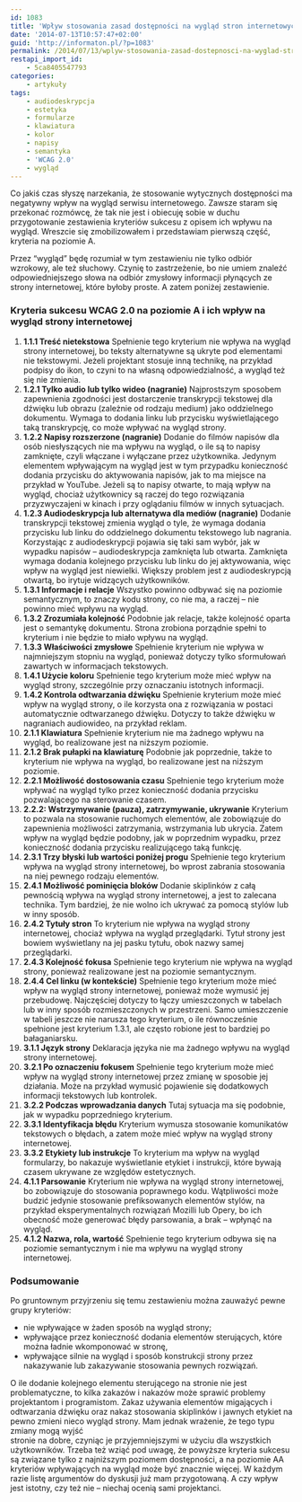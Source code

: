 ```yaml
---
id: 1083
title: 'Wpływ stosowania zasad dostępności na wygląd stron internetowych'
date: '2014-07-13T10:57:47+02:00'
guid: 'http://informaton.pl/?p=1083'
permalink: /2014/07/13/wplyw-stosowania-zasad-dostepnosci-na-wyglad-stron-internetowych/
restapi_import_id:
    - 5ca8405547793
categories:
    - artykuły
tags:
    - audiodeskrypcja
    - estetyka
    - formularze
    - klawiatura
    - kolor
    - napisy
    - semantyka
    - 'WCAG 2.0'
    - wygląd
---
```


Co jakiś czas słyszę narzekania, że stosowanie wytycznych dostępności ma negatywny wpływ na wygląd serwisu internetowego. Zawsze staram się przekonać rozmówcę, że tak nie jest i obiecuję sobie w duchu przygotowanie zestawienia kryteriów sukcesu z opisem ich wpływu na wygląd. Wreszcie się zmobilizowałem i przedstawiam pierwszą część, kryteria na poziomie A.

Przez “wygląd” będę rozumiał w tym zestawieniu nie tylko odbiór wzrokowy, ale też słuchowy. Czynię to zastrzeżenie, bo nie umiem znaleźć odpowiedniejszego słowa na odbiór zmysłowy informacji płynących ze strony internetowej, które byłoby proste. A zatem poniżej zestawienie.

### Kryteria sukcesu WCAG 2.0 na poziomie A i ich wpływ na wygląd strony internetowej

1. **1.1.1 Treść nietekstowa** Spełnienie tego kryterium nie wpływa na wygląd strony internetowej, bo teksty alternatywne są ukryte pod elementami nie tekstowymi. Jeżeli projektant stosuje inną technikę, na przykład podpisy do ikon, to czyni to na własną odpowiedzialność, a wygląd też się nie zmienia.
2. **1.2.1 Tylko audio lub tylko wideo (nagranie)** Najprostszym sposobem zapewnienia zgodności jest dostarczenie transkrypcji tekstowej dla dźwięku lub obrazu (zależnie od rodzaju medium) jako oddzielnego dokumentu. Wymaga to dodania linku lub przycisku wyświetlającego taką transkrypcję, co może wpływać na wygląd strony.
3. **1.2.2 Napisy rozszerzone (nagranie)** Dodanie do filmów napisów dla osób niesłyszących nie ma wpływu na wygląd, o ile są to napisy zamknięte, czyli włączane i wyłączane przez użytkownika. Jedynym elementem wpływającym na wygląd jest w tym przypadku konieczność dodania przycisku do aktywowania napisów, jak to ma miejsce na przykład w YouTube. Jeżeli są to napisy otwarte, to mają wpływ na wygląd, chociaż użytkownicy są raczej do tego rozwiązania przyzwyczajeni w kinach i przy oglądaniu filmów w innych sytuacjach.
4. **1.2.3 Audiodeskrypcja lub alternatywa dla mediów (nagranie)** Dodanie transkrypcji tekstowej zmienia wygląd o tyle, że wymaga dodania przycisku lub linku do oddzielnego dokumentu tekstowego lub nagrania. Korzystając z audiodeskrypcji pojawia się taki sam wybór, jak w wypadku napisów – audiodeskrypcja zamknięta lub otwarta. Zamknięta wymaga dodania kolejnego przycisku lub linku do jej aktywowania, więc wpływ na wygląd jest niewielki. Większy problem jest z audiodeskrypcją otwartą, bo irytuje widzących użytkowników.
5. **1.3.1 Informacje i relacje** Wszystko powinno odbywać się na poziomie semantycznym, to znaczy kodu strony, co nie ma, a raczej – nie powinno mieć wpływu na wygląd.
6. **1.3.2 Zrozumiała kolejność** Podobnie jak relacje, także kolejność oparta jest o semantykę dokumentu. Strona zrobiona porządnie spełni to kryterium i nie będzie to miało wpływu na wygląd.
7. **1.3.3 Właściwości zmysłowe** Spełnienie kryterium nie wpływa w najmniejszym stopniu na wygląd, ponieważ dotyczy tylko sformułowań zawartych w informacjach tekstowych.
8. **1.4.1 Użycie koloru** Spełnienie tego kryterium może mieć wpływ na wygląd strony, szczególnie przy oznaczaniu istotnych informacji.
9. **1.4.2 Kontrola odtwarzania dźwięku** Spełnienie kryterium może mieć wpływ na wygląd strony, o ile korzysta ona z rozwiązania w postaci automatycznie odtwarzanego dźwięku. Dotyczy to także dźwięku w nagraniach audiowideo, na przykład reklam.
10. **2.1.1 Klawiatura** Spełnienie kryterium nie ma żadnego wpływu na wygląd, bo realizowane jest na niższym poziomie.
11. **2.1.2 Brak pułapki na klawiaturę** Podobnie jak poprzednie, także to kryterium nie wpływa na wygląd, bo realizowane jest na niższym poziomie.
12. **2.2.1 Możliwość dostosowania czasu** Spełnienie tego kryterium może wpływać na wygląd tylko przez konieczność dodania przycisku pozwalającego na sterowanie czasem.
13. **2.2.2: Wstrzymywanie (pauza), zatrzymywanie, ukrywanie** Kryterium to pozwala na stosowanie ruchomych elementów, ale zobowiązuje do zapewnienia możliwości zatrzymania, wstrzymania lub ukrycia. Zatem wpływ na wygląd będzie podobny, jak w poprzednim wypadku, przez konieczność dodania przycisku realizującego taką funkcję.
14. **2.3.1 Trzy błyski lub wartości poniżej progu** Spełnienie tego kryterium wpływa na wygląd strony internetowej, bo wprost zabrania stosowania na niej pewnego rodzaju elementów.
15. **2.4.1 Możliwość pominięcia bloków** Dodanie skiplinków z całą pewnością wpływa na wygląd strony internetowej, a jest to zalecana technika. Tym bardziej, że nie wolno ich ukrywać za pomocą stylów lub w inny sposób.
16. **2.4.2 Tytuły stron** To kryterium nie wpływa na wygląd strony internetowej, chociaż wpływa na wygląd przeglądarki. Tytuł strony jest bowiem wyświetlany na jej pasku tytułu, obok nazwy samej przeglądarki.
17. **2.4.3 Kolejność fokusa** Spełnienie tego kryterium nie wpływa na wygląd strony, ponieważ realizowane jest na poziomie semantycznym.
18. **2.4.4 Cel linku (w kontekście)** Spełnienie tego kryterium może mieć wpływ na wygląd strony internetowej, ponieważ może wymusić jej przebudowę. Najczęściej dotyczy to łączy umieszczonych w tabelach lub w inny sposób rozmieszczonych w przestrzeni. Samo umieszczenie w tabeli jeszcze nie narusza tego kryterium, o ile równocześnie spełnione jest kryterium 1.3.1, ale często robione jest to bardziej po bałaganiarsku.
19. **3.1.1 Język strony** Deklaracja języka nie ma żadnego wpływu na wygląd strony internetowej.
20. **3.2.1 Po oznaczeniu fokusem** Spełnienie tego kryterium może mieć wpływ na wygląd strony internetowej przez zmianę w sposobie jej działania. Może na przykład wymusić pojawienie się dodatkowych informacji tekstowych lub kontrolek.
21. **3.2.2 Podczas wprowadzania danych** Tutaj sytuacja ma się podobnie, jak w wypadku poprzedniego kryterium.
22. **3.3.1 Identyfikacja błędu** Kryterium wymusza stosowanie komunikatów tekstowych o błędach, a zatem może mieć wpływ na wygląd strony internetowej.
23. **3.3.2 Etykiety lub instrukcje** To kryterium ma wpływ na wygląd formularzy, bo nakazuje wyświetlanie etykiet i instrukcji, które bywają czasem ukrywane ze względów estetycznych.
24. **4.1.1 Parsowanie** Kryterium nie wpływa na wygląd strony internetowej, bo zobowiązuje do stosowania poprawnego kodu. Wątpliwości może budzić jedynie stosowanie prefiksowanych elementów stylów, na przykład eksperymentalnych rozwiązań Mozilli lub Opery, bo ich obecność może generować błędy parsowania, a brak – wpłynąć na wygląd.
25. **4.1.2 Nazwa, rola, wartość** Spełnienie tego kryterium odbywa się na poziomie semantycznym i nie ma wpływu na wygląd strony internetowej.

### Podsumowanie

Po gruntownym przyjrzeniu się temu zestawieniu można zauważyć pewne grupy kryteriów:

- nie wpływające w żaden sposób na wygląd strony;
- wpływające przez konieczność dodania elementów sterujących, które można ładnie wkomponować w stronę,
- wpływające silnie na wygląd i sposób konstrukcji strony przez nakazywanie lub zakazywanie stosowania pewnych rozwiązań.

O ile dodanie kolejnego elementu sterującego na stronie nie jest problematyczne, to kilka zakazów i nakazów może sprawić problemy projektantom i programistom. Zakaz używania elementów migających i odtwarzania dźwięku oraz nakaz stosowania skiplinków i jawnych etykiet na pewno zmieni nieco wygląd strony. Mam jednak wrażenie, że tego typu zmiany mogą wyjść  
stronie na dobre, czyniąc je przyjemniejszymi w użyciu dla wszystkich użytkowników. Trzeba też wziąć pod uwagę, że powyższe kryteria sukcesu są związane tylko z najniższym poziomem dostępności, a na poziomie AA kryteriów wpływających na wygląd może być znacznie więcej. W każdym razie listę argumentów do dyskusji już mam przygotowaną. A czy wpływ jest istotny, czy też nie – niechaj ocenią sami projektanci.
